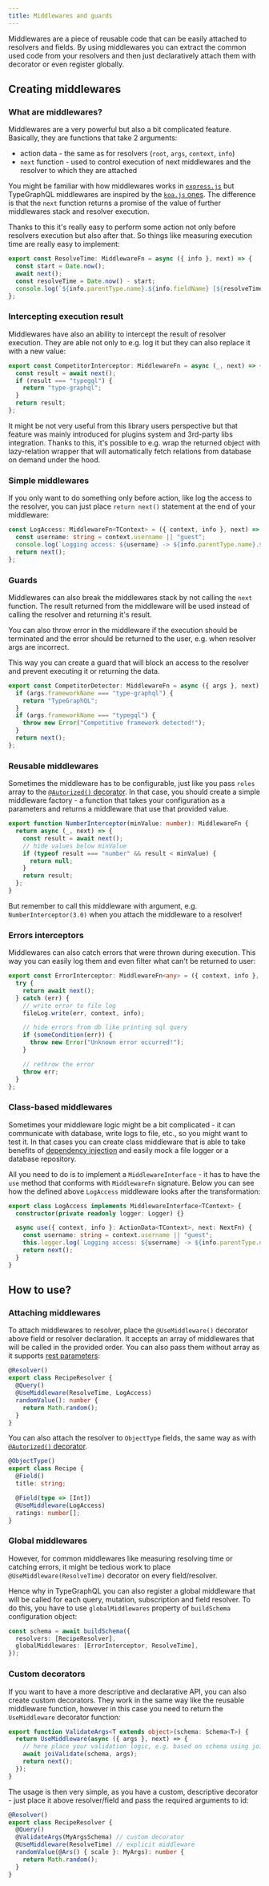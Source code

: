```yaml
---
title: Middlewares and guards
---
```


Middlewares are a piece of reusable code that can be easily attached to resolvers and fields. By using middlewares you can extract the common used code from your resolvers and then just declaratively attach them with decorator or even register globally.

## Creating middlewares

### What are middlewares?

Middlewares are a very powerful but also a bit complicated feature. Basically, they are functions that take 2 arguments:

* action data - the same as for resolvers (`root`, `args`, `context`, `info`)
* `next` function - used to control execution of next middlewares and the resolver to which they are attached

You might be familiar with how middlewares works in [`express.js`](https://expressjs.com/en/guide/writing-middleware.html) but TypeGraphQL middlewares are inspired by the [`koa.js` ones](http://koajs.com/#application). The difference is that the `next` function returns a promise of the value of further middlewares stack and resolver execution.

Thanks to this it's really easy to perform some action not only before resolvers execution but also after that. So things like measuring execution time are really easy to implement:

```ts
export const ResolveTime: MiddlewareFn = async ({ info }, next) => {
  const start = Date.now();
  await next();
  const resolveTime = Date.now() - start;
  console.log(`${info.parentType.name}.${info.fieldName} [${resolveTime} ms]`);
};
```

### Intercepting execution result

Middlewares have also an ability to intercept the result of resolver execution. They are able not only to e.g. log it but they can also replace it with a new value:

```ts
export const CompetitorInterceptor: MiddlewareFn = async (_, next) => {
  const result = await next();
  if (result === "typegql") {
    return "type-graphql";
  }
  return result;
};
```

It might be not very useful from this library users perspective but that feature was mainly introduced for plugins system and 3rd-party libs integration. Thanks to this, it's possible to e.g. wrap the returned object with lazy-relation wrapper that will automatically fetch relations from database on demand under the hood.

### Simple middlewares

If you only want to do something only before action, like log the access to the resolver, you can just place `return next()` statement at the end of your middleware:

```ts
const LogAccess: MiddlewareFn<TContext> = ({ context, info }, next) => {
  const username: string = context.username || "guest";
  console.log(`Logging access: ${username} -> ${info.parentType.name}.${info.fieldName}`);
  return next();
};
```

### Guards

Middlewares can also break the middlewares stack by not calling the `next` function. The result returned from the middleware will be used instead of calling the resolver and returning it's result.

You can also throw error in the middleware if the execution should be terminated and the error should be returned to the user, e.g. when resolver args are incorrect.

This way you can create a guard that will block an access to the resolver and prevent executing it or returning the data.

```ts
export const CompetitorDetector: MiddlewareFn = async ({ args }, next) => {
  if (args.frameworkName === "type-graphql") {
    return "TypeGraphQL";
  }
  if (args.frameworkName === "typegql") {
    throw new Error("Competitive framework detected!");
  }
  return next();
};
```

### Reusable middlewares

Sometimes the middleware has to be configurable, just like you pass `roles` array to the [`@Autorized()` decorator](./authorization.md). In that case, you should create a simple middleware factory - a function that takes your configuration as a parameters and returns a middleware that use that provided value.

```ts
export function NumberInterceptor(minValue: number): MiddlewareFn {
  return async (_, next) => {
    const result = await next();
    // hide values below minValue
    if (typeof result === "number" && result < minValue) {
      return null;
    }
    return result;
  };
}
```

But remember to call this middleware with argument, e.g. `NumberInterceptor(3.0)` when you attach the middleware to a resolver!

### Errors interceptors

Middlewares can also catch errors that were thrown during execution. This way you can easily log them and even filter what can't be returned to user:

```ts
export const ErrorInterceptor: MiddlewareFn<any> = ({ context, info }, next) => {
  try {
    return await next();
  } catch (err) {
    // write error to file log
    fileLog.write(err, context, info);

    // hide errors from db like printing sql query
    if (someCondition(err)) {
      throw new Error("Unknown error occurred!");
    }

    // rethrow the error
    throw err;
  }
};
```

### Class-based middlewares

Sometimes your middleware logic might be a bit complicated - it can communicate with database, write logs to file, etc., so you might want to test it. In that cases you can create class middleware that is able to take benefits of [dependency injection](./dependency-injection.md) and easily mock a file logger or a database repository.

All you need to do is to implement a `MiddlewareInterface` - it has to have the `use` method that conforms with `MiddlewareFn` signature. Below you can see how the defined above `LogAccess` middleware looks after the transformation:

```ts
export class LogAccess implements MiddlewareInterface<TContext> {
  constructor(private readonly logger: Logger) {}

  async use({ context, info }: ActionData<TContext>, next: NextFn) {
    const username: string = context.username || "guest";
    this.logger.log(`Logging access: ${username} -> ${info.parentType.name}.${info.fieldName}`);
    return next();
  }
}
```

## How to use?

### Attaching middlewares

To attach middlewares to resolver, place the `@UseMiddleware()` decorator above field or resolver declaration. It accepts an array of middlewares that will be called in the provided order. You can also pass them without array as it supports [rest parameters](https://developer.mozilla.org/en-US/docs/Web/JavaScript/Reference/Functions/rest_parameters):

```ts
@Resolver()
export class RecipeResolver {
  @Query()
  @UseMiddleware(ResolveTime, LogAccess)
  randomValue(): number {
    return Math.random();
  }
}
```

You can also attach the resolver to `ObjectType` fields, the same way as with [`@Autorized()` decorator](./authorization.md).

```ts
@ObjectType()
export class Recipe {
  @Field()
  title: string;

  @Field(type => [Int])
  @UseMiddleware(LogAccess)
  ratings: number[];
}
```

### Global middlewares

However, for common middlewares like measuring resolving time or catching errors, it might be tedious work to place `@UseMiddleware(ResolveTime)` decorator on every field/resolver.

Hence why in TypeGraphQL you can also register a global middleware that will be called for each query, mutation, subscription and field resolver. To do this, you have to use `globalMiddlewares` property of `buildSchema` configuration object:

```ts
const schema = await buildSchema({
  resolvers: [RecipeResolver],
  globalMiddlewares: [ErrorInterceptor, ResolveTime],
});
```

### Custom decorators

If you want to have a more descriptive and declarative API, you can also create custom decorators. They work in the same way like the reusable middleware function, however in this case you need to return the `UseMiddleware` decorator function:
```ts
export function ValidateArgs<T extends object>(schema: Schema<T>) {
  return UseMiddleware(async ({ args }, next) => {
    // here place your validation logic, e.g. based on schema using joi
    await joiValidate(schema, args);
    return next();
  });
}
```

The usage is then very simple, as you have a custom, descriptive decorator - just place it above resolver/field and pass the required arguments to id:
```ts
@Resolver()
export class RecipeResolver {
  @Query()
  @ValidateArgs(MyArgsSchema) // custom decorator
  @UseMiddleware(ResolveTime) // explicit middleware
  randomValue(@Ars() { scale }: MyArgs): number {
    return Math.random();
  }
}
```
